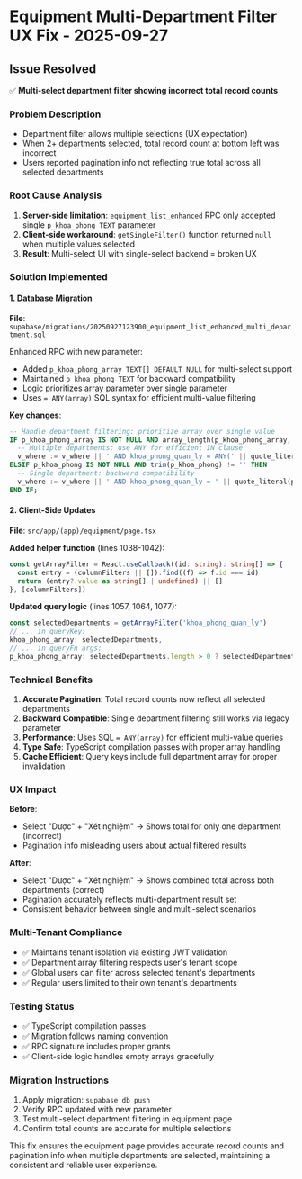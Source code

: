 # Equipment Multi-Department Filter UX Fix - 2025-09-27

## Issue Resolved
✅ **Multi-select department filter showing incorrect total record counts**

### Problem Description
- Department filter allows multiple selections (UX expectation)
- When 2+ departments selected, total record count at bottom left was incorrect
- Users reported pagination info not reflecting true total across all selected departments

### Root Cause Analysis
1. **Server-side limitation**: `equipment_list_enhanced` RPC only accepted single `p_khoa_phong TEXT` parameter
2. **Client-side workaround**: `getSingleFilter()` function returned `null` when multiple values selected
3. **Result**: Multi-select UI with single-select backend = broken UX

### Solution Implemented

#### 1. Database Migration
**File**: `supabase/migrations/20250927123900_equipment_list_enhanced_multi_department.sql`

Enhanced RPC with new parameter:
- Added `p_khoa_phong_array TEXT[] DEFAULT NULL` for multi-select support
- Maintained `p_khoa_phong TEXT` for backward compatibility
- Logic prioritizes array parameter over single parameter
- Uses `= ANY(array)` SQL syntax for efficient multi-value filtering

**Key changes**:
```sql
-- Handle department filtering: prioritize array over single value
IF p_khoa_phong_array IS NOT NULL AND array_length(p_khoa_phong_array, 1) > 0 THEN
  -- Multiple departments: use ANY for efficient IN clause
  v_where := v_where || ' AND khoa_phong_quan_ly = ANY(' || quote_literal(p_khoa_phong_array) || '::text[])';
ELSIF p_khoa_phong IS NOT NULL AND trim(p_khoa_phong) != '' THEN
  -- Single department: backward compatibility
  v_where := v_where || ' AND khoa_phong_quan_ly = ' || quote_literal(p_khoa_phong);
END IF;
```

#### 2. Client-Side Updates
**File**: `src/app/(app)/equipment/page.tsx`

**Added helper function** (lines 1038-1042):
```typescript
const getArrayFilter = React.useCallback((id: string): string[] => {
  const entry = (columnFilters || []).find((f) => f.id === id)
  return (entry?.value as string[] | undefined) || []
}, [columnFilters])
```

**Updated query logic** (lines 1057, 1064, 1077):
```typescript
const selectedDepartments = getArrayFilter('khoa_phong_quan_ly')
// ... in queryKey:
khoa_phong_array: selectedDepartments,
// ... in queryFn args:
p_khoa_phong_array: selectedDepartments.length > 0 ? selectedDepartments : null,
```

### Technical Benefits

1. **Accurate Pagination**: Total record counts now reflect all selected departments
2. **Backward Compatible**: Single department filtering still works via legacy parameter
3. **Performance**: Uses SQL `= ANY(array)` for efficient multi-value queries
4. **Type Safe**: TypeScript compilation passes with proper array handling
5. **Cache Efficient**: Query keys include full department array for proper invalidation

### UX Impact

**Before**:
- Select "Dược" + "Xét nghiệm" → Shows total for only one department (incorrect)
- Pagination info misleading users about actual filtered results

**After**:
- Select "Dược" + "Xét nghiệm" → Shows combined total across both departments (correct)
- Pagination accurately reflects multi-department result set
- Consistent behavior between single and multi-select scenarios

### Multi-Tenant Compliance
- ✅ Maintains tenant isolation via existing JWT validation
- ✅ Department array filtering respects user's tenant scope  
- ✅ Global users can filter across selected tenant's departments
- ✅ Regular users limited to their own tenant's departments

### Testing Status
- ✅ TypeScript compilation passes
- ✅ Migration follows naming convention
- ✅ RPC signature includes proper grants
- ✅ Client-side logic handles empty arrays gracefully

### Migration Instructions
1. Apply migration: `supabase db push`
2. Verify RPC updated with new parameter
3. Test multi-select department filtering in equipment page
4. Confirm total counts are accurate for multiple selections

This fix ensures the equipment page provides accurate record counts and pagination info when multiple departments are selected, maintaining a consistent and reliable user experience.